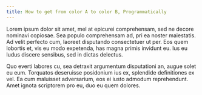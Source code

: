 ```yaml
---
title: How to get from color A to color B, Programmatically
---
```

Lorem ipsum dolor sit amet, mel at epicurei comprehensam, sed ne decore nominavi copiosae. Sea populo comprehensam ad, pri ea noster maiestatis. Ad velit perfecto cum, laoreet disputando consectetuer ut per. Eos quem lobortis et, vis eu modo expetenda, has magna primis invidunt eu. Ius eu ludus discere sensibus, sed in dictas delectus.

Quo everti labores cu, sea detraxit argumentum disputationi an, augue solet eu eum. Torquatos deseruisse posidonium ius ex, splendide definitiones ex vel. Ea cum maluisset adversarium, eos ei iusto admodum reprehendunt. Amet ignota scriptorem pro eu, duo eu quem dolores.


<!-- links and shit -->
[MapBox]: http://www.mapbox.com/
[Leaflet]: http://leafletjs.com/